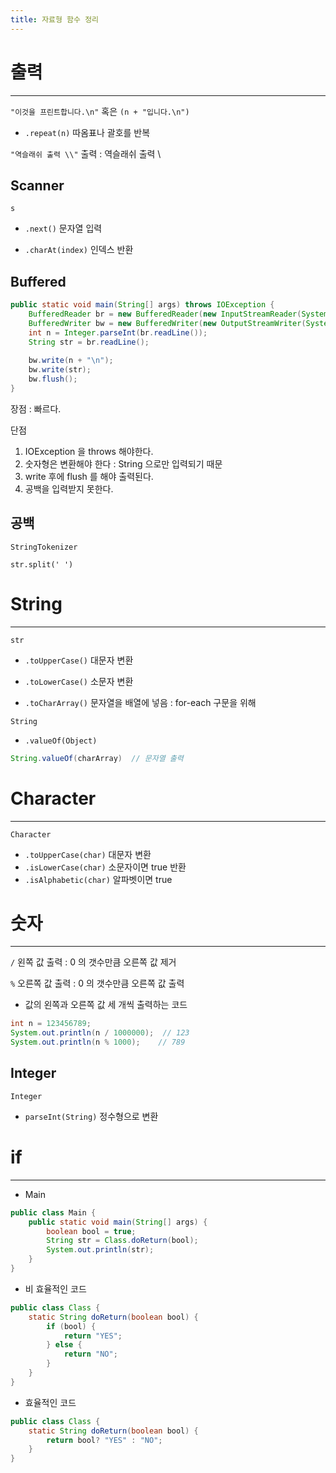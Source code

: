 ```yaml
---
title: 자료형 함수 정리
---
```


# 출력

---

`"이것을 프린트합니다.\n"` 혹은 `(n + "입니다.\n")`

- `.repeat(n)` 따옴표나 괄호를 반복

`"역슬래쉬 출력 \\"` 출력 : 역슬래쉬 출력 \

## Scanner

`s`

- `.next()` 문자열 입력

- `.charAt(index)` 인덱스 반환

## Buffered

```java
public static void main(String[] args) throws IOException {
	BufferedReader br = new BufferedReader(new InputStreamReader(System.in));
	BufferedWriter bw = new BufferedWriter(new OutputStreamWriter(System.out));
	int n = Integer.parseInt(br.readLine());
	String str = br.readLine();
		
	bw.write(n + "\n");
	bw.write(str);
	bw.flush();
}
```

장점 : 빠르다.

단점

1. IOException 을 throws 해야한다.
2. 숫자형은 변환해야 한다 : String 으로만 입력되기 때문
3. write 후에 flush 를 해야 출력된다.
4. 공백을 입력받지 못한다.

## 공백

`StringTokenizer`

`str.split(' ')`

# String

---

`str`

- `.toUpperCase()` 대문자 변환

- `.toLowerCase()` 소문자 변환

- `.toCharArray()` 문자열을 배열에 넣음 : for-each 구문을 위해

`String`

- `.valueOf(Object)`

```java
String.valueOf(charArray)  // 문자열 출력
```



# Character

---

`Character`

- `.toUpperCase(char)` 대문자 변환
- `.isLowerCase(char)` 소문자이면 true 반환
- `.isAlphabetic(char)` 알파벳이면 true

# 숫자

---

`/` 왼쪽 값 출력 : 0 의 갯수만큼 오른쪽 값 제거

`%` 오른쪽 값 출력 : 0 의 갯수만큼 오른쪽 값 출력

- 값의 왼쪽과 오른쪽 값 세 개씩 출력하는 코드

```java
int n = 123456789;
System.out.println(n / 1000000);  // 123
System.out.println(n % 1000);	 // 789
```

## Integer

`Integer`

- `parseInt(String)` 정수형으로 변환

# if

---

- Main

```java
public class Main {
	public static void main(String[] args) {
        boolean bool = true;
		String str = Class.doReturn(bool);
		System.out.println(str);
	}
}
```

- 비 효율적인 코드

```java
public class Class {
	static String doReturn(boolean bool) {
		if (bool) {
			return "YES";
		} else {
			return "NO";
		}
	}
}
```


- 효율적인 코드

```java
public class Class {
	static String doReturn(boolean bool) {
		return bool? "YES" : "NO";
	}
}
```

